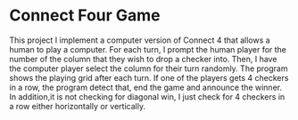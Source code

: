 # Connect Four Game


This project I implement a computer version of Connect 4 that allows a human to play a computer. For each turn, I prompt the human player for the number of the column that they wish to drop a checker into. Then, I have the computer player select the column for their turn randomly. The program shows the playing grid after each turn. If one of the players gets 4 checkers in a row, the program detect that, end the game and announce the winner. In addition,it is not checking for diagonal win, I just check for 4 checkers in a row either horizontally or vertically.
